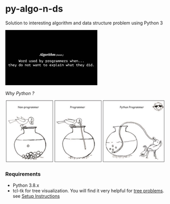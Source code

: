 # py-algo-n-ds
Solution to interesting algorithm and data structure problem using Python 3

![Algorithm](./images/algo.png)


*Why Python ?*

![Python](./images/python_programmer.jpeg)


### Requirements
- Python 3.8.x
- tcl-tk for tree visualization. You will find it very helpful for [tree problems](./trees). see [Setup Instructions](https://medium.com/@azuryn/install-python-by-pyenv-w-tcl-tk-on-macos-10-14-6-mojave-14fde5351f53)

